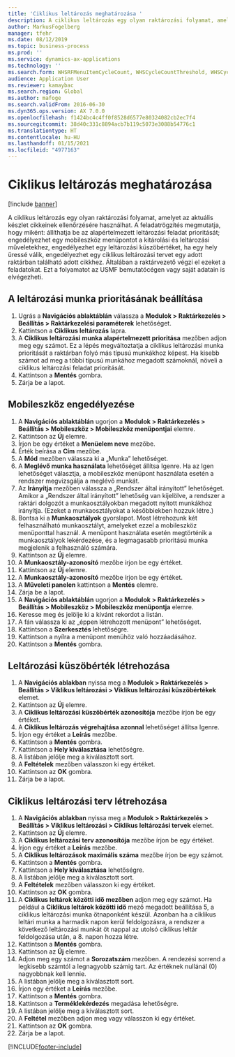 ```yaml
---
title: 'Ciklikus leltározás meghatározása '
description: A ciklikus leltározás egy olyan raktározási folyamat, amelyet az aktuális készlet cikkeinek ellenőrzésére használhat.
author: MarkusFogelberg
manager: tfehr
ms.date: 08/12/2019
ms.topic: business-process
ms.prod: ''
ms.service: dynamics-ax-applications
ms.technology: ''
ms.search.form: WHSRFMenuItemCycleCount, WHSCycleCountThreshold, WHSCycleCountPlan, WHSCycleCountPlanListPage, WHSParameters, WHSRFMenu, WHSRFMenuItem
audience: Application User
ms.reviewer: kamaybac
ms.search.region: Global
ms.author: mafoge
ms.search.validFrom: 2016-06-30
ms.dyn365.ops.version: AX 7.0.0
ms.openlocfilehash: f1424bc4c4ff0f8528d6577e80324082cb2ec7f4
ms.sourcegitcommit: 38d40c331c8894acb7b119c5073e3088b54776c1
ms.translationtype: HT
ms.contentlocale: hu-HU
ms.lasthandoff: 01/15/2021
ms.locfileid: "4977163"
---
```

# <a name="define-cycle-counting"></a>Ciklikus leltározás meghatározása  

[!include [banner](../../includes/banner.md)]

A ciklikus leltározás egy olyan raktározási folyamat, amelyet az aktuális készlet cikkeinek ellenőrzésére használhat. A feladatrögzítés megmutatja, hogy miként: állíthatja be az alapértelmezett leltározási feladat prioritását; engedélyezhet egy mobileszköz menüpontot a kitárolási és leltározási műveletekhez, engedélyezhet egy leltározási küszöbértéket, ha egy hely üressé válik, engedélyezhet egy ciklikus leltározási tervet egy adott raktárban található adott cikkhez. Általában a raktárvezető végzi el ezeket a feladatokat. Ezt a folyamatot az USMF bemutatócégen vagy saját adatain is elvégezheti.


## <a name="set-the-priority-of-counting-work"></a>A leltározási munka prioritásának beállítása
1. Ugrás a **Navigációs ablaktáblán** válassza a **Modulok > Raktárkezelés > Beállítás > Raktárkezelési paraméterek** lehetőséget.
2. Kattintson a **Ciklikus leltározás** lapra.
3. A **Ciklikus leltározási munka alapértelmezett prioritása** mezőben adjon meg egy számot. Ez a lépés megváltoztatja a ciklikus leltározási munka prioritását a raktárban folyó más típusú munkákhoz képest. Ha kisebb számot ad meg a többi típusú munkához megadott számoknál, növeli a ciklikus leltározási feladat prioritását.  
4. Kattintson a **Mentés** gombra.
5. Zárja be a lapot.

## <a name="enable-the-mobile-device"></a>Mobileszköz engedélyezése
1. A **Navigációs ablaktáblán** ugorjon a **Modulok > Raktárkezelés > Beállítás > Mobileszköz > Mobileszköz menüpontjai** elemre.
2. Kattintson az **Új** elemre.
3. Írjon be egy értéket a **Menüelem neve** mezőbe.
4. Érték beírása a **Cím** mezőbe.
5. A **Mód** mezőben válassza ki a „Munka” lehetőséget.
6. A **Meglévő munka használata** lehetőséget állítsa Igenre. Ha az Igen lehetőséget választja, a mobileszköz menüpont használata esetén a rendszer megvizsgálja a meglévő munkát.  
7. Az **Irányítja** mezőben válassza a „Rendszer által irányított” lehetőséget. Amikor a „Rendszer által irányított” lehetőség van kijelölve, a rendszer a raktári dolgozót a munkaosztályokban megadott nyitott munkákhoz irányítja. (Ezeket a munkaosztályokat a későbbiekben hozzuk létre.)  
8. Bontsa ki a **Munkaosztályok** gyorslapot. Most létrehozunk két felhasználható munkaosztályt, amelyeket ezzel a mobileszköz menüponttal használ. A menüpont használata esetén megtörténik a munkaosztályok lekérdezése, és a legmagasabb prioritású munka megjelenik a felhasználó számára.  
9. Kattintson az **Új** elemre.
10. A **Munkaosztály-azonosító** mezőbe írjon be egy értéket.
11. Kattintson az **Új** elemre.
12. A **Munkaosztály-azonosító** mezőbe írjon be egy értéket.
13. A **Műveleti panelen** kattintson a **Mentés** elemre.
14. Zárja be a lapot.
15. A **Navigációs ablaktáblán** ugorjon a **Modulok > Raktárkezelés > Beállítás > Mobileszköz > Mobileszköz menüpontja** elemre.
16. Keresse meg és jelölje ki a kívánt rekordot a listán.
17. A fán válassza ki az „éppen létrehozott menüpont” lehetőséget.
18. Kattintson a **Szerkesztés** lehetőségre.
19. Kattintson a nyílra a menüpont menühöz való hozzáadásához.
20. Kattintson a **Mentés** gombra.

## <a name="create-a-counting-threshold"></a>Leltározási küszöbérték létrehozása
1. A **Navigációs ablakban** nyissa meg a **Modulok > Raktárkezelés > Beállítás > Viklikus leltározási > Viklikus leltározási küszöbértékek** elemet.
2. Kattintson az **Új** elemre.
3. A **Ciklikus leltározási küszöbérték azonosítója** mezőbe írjon be egy értéket.
4. A **Ciklikus leltározás végrehajtása azonnal** lehetőséget állítsa Igenre.
5. Írjon egy értéket a **Leírás** mezőbe.
6. Kattintson a **Mentés** gombra.
7. Kattintson a **Hely kiválasztása** lehetőségre.
8. A listában jelölje meg a kiválasztott sort.
9. A **Feltételek** mezőben válasszon ki egy értéket.
10. Kattintson az **OK** gombra.
11. Zárja be a lapot.

## <a name="create-a-cycle-count-plan"></a>Ciklikus leltározási terv létrehozása
1. A **Navigációs ablakban** nyissa meg a **Modulok > Raktárkezelés > Beállítás > Viklikus leltározási > Ciklikus leltározási tervek** elemet.
2. Kattintson az **Új** elemre.
3. A **Ciklikus leltározási terv azonosítója** mezőbe írjon be egy értéket.
4. Írjon egy értéket a **Leírás** mezőbe.
5. A **Ciklikus leltározások maximális száma** mezőbe írjon be egy számot.
6. Kattintson a **Mentés** gombra.
7. Kattintson a **Hely kiválasztása** lehetőségre.
8. A listában jelölje meg a kiválasztott sort.
9. A **Feltételek** mezőben válasszon ki egy értéket.
10. Kattintson az **OK** gombra.
11. A **Ciklikus leltárok közötti idő mezőben** adjon meg egy számot. Ha például a **Ciklikus leltárok közötti idő** mező megadott beállítása 5, a ciklikus leltározási munka ötnaponként készül. Azonban ha a ciklikus leltári munka a harmadik napon kerül feldolgozásra, a rendszer a következő leltározási munkát öt nappal az utolsó ciklikus leltár feldolgozása után, a 8. napon hozza létre.  
12. Kattintson a **Mentés** gombra.
13. Kattintson az **Új** elemre.
14. Adjon meg egy számot a **Sorozatszám** mezőben. A rendezési sorrend a legkisebb számtól a legnagyobb számig tart. Az értéknek nullánál (0) nagyobbnak kell lennie.  
15. A listában jelölje meg a kiválasztott sort.
16. Írjon egy értéket a **Leírás** mezőbe.
17. Kattintson a **Mentés** gombra.
18. Kattintson a **Terméklekérdezés** megadása lehetőségre.
19. A listában jelölje meg a kiválasztott sort.
20. A **Feltétel** mezőben adjon meg vagy válasszon ki egy értéket.
21. Kattintson az **OK** gombra.
22. Zárja be a lapot.



[!INCLUDE[footer-include](../../../includes/footer-banner.md)]